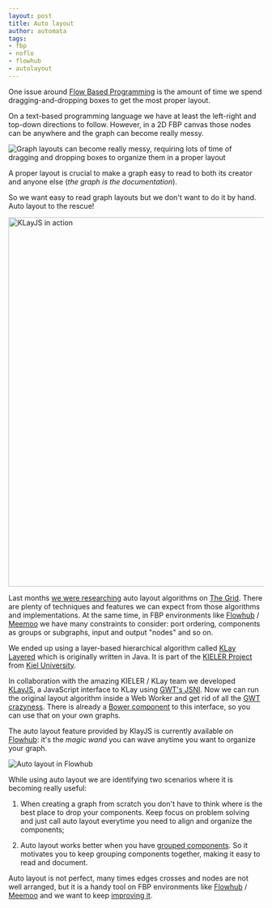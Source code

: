 ```yaml
--- 
layout: post
title: Auto layout
author: automata
tags: 
- fbp
- noflo
- flowhub
- autolayout
---
```


One issue around
[Flow Based Programming](http://www.jpaulmorrison.com/fbp/) is the
amount of time we spend dragging-and-dropping boxes to get the most
proper layout.

On a text-based programming language we have at least the left-right
and top-down directions to follow. However, in a 2D FBP canvas those
nodes can be anywhere and the graph can become really messy. 

![Graph layouts can become really messy, requiring lots of time of
dragging and dropping boxes to organize them in a proper layout](http://meemoo.org/images/pd.png)

A proper layout is crucial to make a graph easy to read to both its
creator and anyone else (*the graph is the documentation*).

So we want easy to read graph layouts but we don't want to do it by
hand. Auto layout to the rescue!

<img src="http://meemoo.org/images/autolayout-action.gif"
style="width: 730px;" alt="KLayJS in action" />

Last months
[we were researching](https://github.com/noflo/noflo-ui/issues/53)
auto layout algorithms on [The Grid](http://thegrid.io). There are
plenty of techniques and features we can expect from those algorithms
and implementations. At the same time, in FBP environments like
[Flowhub](http://flowhub.io) / [Meemoo](http://meemoo.org) we have
many constraints to consider: port ordering, components as groups or
subgraphs, input and output "nodes" and so on.

We ended up using a layer-based hierarchical algorithm called
[KLay Layered](http://rtsys.informatik.uni-kiel.de/confluence/display/KIELER/KLay+Layered)
which is originally written in Java. It is part of the
[KIELER Project](http://rtsys.informatik.uni-kiel.de/confluence/display/KIELER/Overview)
from [Kiel University](http://uni-kiel.de).

In collaboration with the amazing KIELER / KLay team we developed
[KLayJS](http://rtsys.informatik.uni-kiel.de/confluence/pages/viewpage.action?pageId=8651755),
a JavaScript interface to KLay using
[GWT's JSNI](http://www.gwtproject.org/doc/latest/DevGuideCodingBasicsJSNI.html). Now
we can run the original layout algorithm inside a Web Worker and get
rid of all the
[GWT crazyness](https://github.com/the-grid/the-graph/pull/146#issuecomment-42935253). There
is already a [Bower component](http://github.com/automata/klay-js) to
this interface, so you can use that on your own graphs.

The auto layout feature provided by KlayJS is currently available on
[Flowhub](http://app.flowhub.io): it's the *magic wand* you can wave
anytime you want to organize your graph.

![Auto layout in Flowhub](http://meemoo.org/images/autolayout-ui.gif)

While using auto layout we are identifying two scenarios where it is
becoming really useful:

1. When creating a graph from scratch you don't have to think where is
   the best place to drop your components. Keep focus on problem
   solving and just call auto layout everytime you need to align and
   organize the components;

2. Auto layout works better when you have
   [grouped components](https://github.com/noflo/noflo-ui/issues/53#issuecomment-36917555). So
   it motivates you to keep grouping components together, making it
   easy to read and document.

Auto layout is not perfect, many times edges crosses and nodes are not
well arranged, but it is a handy tool on FBP environments like
[Flowhub](http://flowhub.io) / [Meemoo](http://meemoo.org) and we want
to keep
[improving it](https://github.com/the-grid/the-graph/issues/85).
